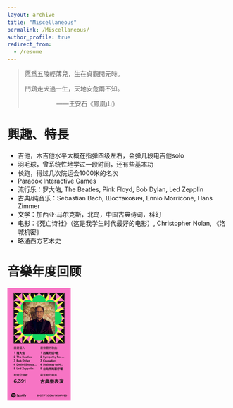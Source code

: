```yaml
---
layout: archive
title: "Miscellaneous"
permalink: /Miscellaneous/
author_profile: true
redirect_from:
  - /resume
---
```




> 愿爲五陵輕薄兒，生在貞觀開元時。
>
> 鬥鷄走犬過一生，天地安危兩不知。
>
> &emsp; &emsp; &emsp; &emsp; ——王安石《鳳凰山》

興趣、特長
======

- 吉他，木吉他水平大概在指弹四级左右，会弹几段电吉他solo
- 羽毛球，曾系统性地学过一段时间，还有些基本功
- 长跑，得过几次院运会1000米的名次
- Paradox Interactive Games
- 流行乐：罗大佑, The Beatles, Pink Floyd, Bob Dylan, Led Zepplin
- 古典/纯音乐：Sebastian Bach, Шостакович, Ennio Morricone,  Hans Zimmer
- 文学：加西亚·马尔克斯，北岛，中国古典诗词，科幻
- 电影：《死亡诗社》（这是我学生时代最好的电影）, Christopher Nolan, 《洛城机密》
- 略通西方艺术史



音樂年度回顾
======



<img src="Miscellaneous/image-20221130225042217.png" alt="image-20221130225042217" style="zoom:25%;" />
